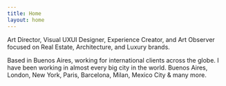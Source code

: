 ```yaml
---
title: Home
layout: home
---
```


Art Director, Visual UXUI Designer, Experience Creator, and Art Observer focused on Real Estate, Architecture, and Luxury brands.

Based in Buenos Aires, working for international clients across the globe. I have been working in almost every big city in the world. Buenos Aires, London, New York, Paris, Barcelona, Milan, Mexico City & many more.